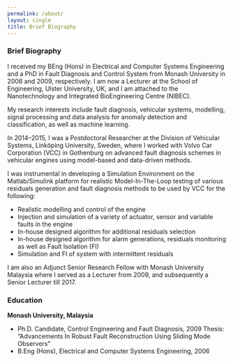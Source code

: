 ```yaml
---
permalink: /about/
layout: single
title: Brief Biography
---
```


### Brief Biography ###
I received my BEng (Hons) in Electrical and Computer Systems Engineering and a PhD in Fault Diagnosis and Control System from Monash University in 2006 and 2009, respectively. I am now a Lecturer at the School of Engineering, Ulster University, UK, and I am attached to the Nanotechnology and Integrated BioEngineering Centre (NIBEC).

My research interests include fault diagnosis, vehicular systems, modelling, signal processing and data analysis for anomaly detection and classification, as well as machine learning.

In 2014–2015, I was a Postdoctoral Researcher at the Division of Vehicular Systems, Linköping University, Sweden, where I worked with Volvo Car Corporation (VCC) in Gothenburg on advanced fault diagnosis schemes in vehicular engines using model-based and data-driven methods.

I was instrumental in developing a Simulation Environment on the Matlab/Simulink platform for realistic Model-In-The-Loop testing of various residuals generation and fault diagnosis methods to be used by VCC for the following:
* Realistic modelling and control of the engine
* Injection and simulation of a variety of actuator, sensor and variable faults in the engine
* In-house designed algorithm for additional residuals selection
* In-house designed algorithm for alarm generations, residuals monitoring as well as Fault Isolation (FI)
* Simulation and FI of system with intermittent residuals

I am also an Adjunct Senior Research Fellow with Monash University Malaysia where I served as a Lecturer from 2009, and subsequently a Senior Lecturer till 2017.


### Education ###
**Monash University, Malaysia**
* Ph.D. Candidate, Control Engineering and Fault Diagnosis, 2009
Thesis: “Advancements In Robust Fault Reconstruction Using Sliding Mode Observers” 
* B.Eng (Hons), Electrical and Computer Systems Engineering, 2006 
